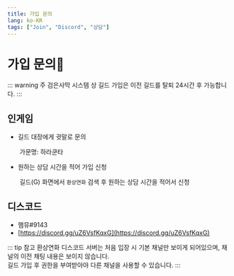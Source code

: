 ```yaml
---
title: 가입 문의
lang: ko-KR
tags: ["Join", "Discord", "상담"]
---
```

# 가입 문의:wave:

::: warning 주
검은사막 시스템 상 길드 가입은 이전 길드를 탈퇴 24시간 후 가능합니다.
:::

## 인게임
 - 길드 대장에게 귓말로 문의

&nbsp;&nbsp;&nbsp;&nbsp;&nbsp;&nbsp;&nbsp;가문명: 하라쿤타

 - 원하는 상담 시간을 적어 가입 신청

&nbsp;&nbsp;&nbsp;&nbsp;&nbsp;&nbsp;&nbsp;길드(G) 화면에서 `환상연화` 검색 후 원하는 상담 시간을 적어서 신청

## 디스코드 <Badge type="tip" text="추천" vertical="middle"/>
 - 햄뮤#9143
 - [https://discord.gg/uZ6VsfKqxG](https://discord.gg/uZ6VsfKqxG)

::: tip 참고
환상연화 디스코드 서버는 처음 입장 시 기본 채널만 보이게 되어있으며, 채널의 이전 채팅 내용은 보이지 않습니다.<br/>
길드 가입 후 권한을 부여받아야 다른 채널을 사용할 수 있습니다. 
:::